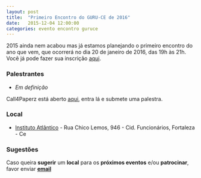 ```yaml
---
layout: post
title:  "Primeiro Encontro do GURU-CE de 2016"
date:   2015-12-04 12:00:00
categories: evento encontro guruce
---
```


2015 ainda nem acabou mas já estamos planejando o primeiro encontro do ano que vem, que ocorrerá no dia 20 de janeiro de 2016, das 19h às 21h. Você já pode fazer sua inscrição [aqui](http://even.tc/19a-guru-ce).

### Palestrantes

- _Em definição_

Call4Paperz está aberto [aqui](http://www.call4paperz.com/events/19-guru-ce), entra lá e submete uma palestra.

### Local

- [Instituto Atlântico](http://www.atlantico.com.br/) - Rua Chico Lemos, 946 - Cid. Funcionários, Fortaleza - Ce

### Sugestões

Caso queira __sugerir__ um __local__ para os __próximos eventos__ e/ou __patrocinar__, favor enviar __[email](mailto:guru42@gmai.com?subject=Contato)__
